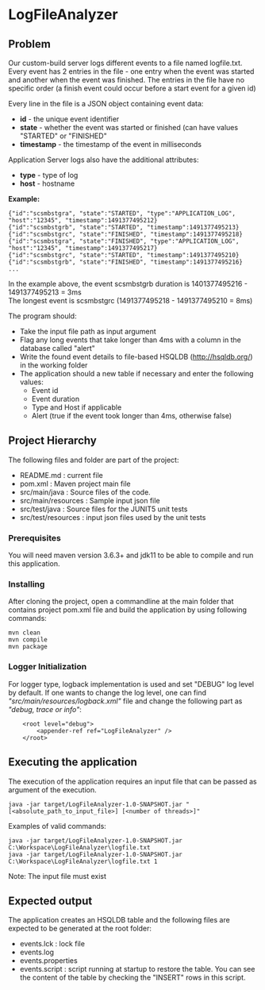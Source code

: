 # LogFileAnalyzer

## Problem

Our custom-build server logs different events to a file named logfile.txt. Every event has 2 entries in
the file - one entry when the event was started and another when the event was finished. The entries
in the file have no specific order (a finish event could occur before a start event for a given id)

Every line in the file is a JSON object containing event data:  


- **id** - the unique event identifier  
- **state** - whether the event was started or finished (can have values "STARTED" or "FINISHED"  
- **timestamp** - the timestamp of the event in milliseconds  

Application Server logs also have the additional attributes:  
- **type** - type of log
- **host** - hostname

**Example:**  

```
{"id":"scsmbstgra", "state":"STARTED", "type":"APPLICATION_LOG",  
"host":"12345", "timestamp":1491377495212}  
{"id":"scsmbstgrb", "state":"STARTED", "timestamp":1491377495213}  
{"id":"scsmbstgrc", "state":"FINISHED", "timestamp":1491377495218}  
{"id":"scsmbstgra", "state":"FINISHED", "type":"APPLICATION_LOG",  
"host":"12345", "timestamp":1491377495217}  
{"id":"scsmbstgrc", "state":"STARTED", "timestamp":1491377495210}  
{"id":"scsmbstgrb", "state":"FINISHED", "timestamp":1491377495216}  
...
```

In the example above, the event scsmbstgrb duration is 1401377495216 - 1491377495213 = 3ms  
The longest event is scsmbstgrc (1491377495218 - 1491377495210 = 8ms)  

The program should:  
- Take the input file path as input argument  
- Flag any long events that take longer than 4ms with a column in the database called "alert"  
- Write the found event details to file-based HSQLDB (http://hsqldb.org/) in the working folder  
- The application should a new table if necessary and enter the following values:  
  - Event id  
  - Event duration  
  - Type and Host if applicable  
  - Alert (true if the event took longer than 4ms, otherwise false)

## Project Hierarchy

The following files and folder are part of the project:

- README.md : current file
- pom.xml : Maven project main file
- src/main/java :  Source files of the code.
- src/main/resources :  Sample input json file
- src/test/java :  Source files for the JUNIT5 unit tests
- src/test/resources :  input json files used by the unit tests

### Prerequisites

You will need maven version 3.6.3+ and jdk11 to be able to compile and run this application.

### Installing

After cloning the project, open a commandline at the main folder that contains project pom.xml file and build the application by using following commands:


```
mvn clean
mvn compile
mvn package
```

### Logger Initialization

For logger type, logback implementation is used and set "DEBUG" log level by default. 
If one wants to change the log level, one can find _"src/main/resources/logback.xml"_ file and change the following part as _"debug, trace or info"_:

```
    <root level="debug">
        <appender-ref ref="LogFileAnalyzer" />
    </root>
```

## Executing the application

The execution of the application requires an input file that can be passed as argument of the execution.

```
java -jar target/LogFileAnalyzer-1.0-SNAPSHOT.jar "[<absolute_path_to_input_file>] [<number of threads>]"
```

Examples of valid commands:

```
java -jar target/LogFileAnalyzer-1.0-SNAPSHOT.jar C:\Workspace\LogFileAnalyzer\logfile.txt
java -jar target/LogFileAnalyzer-1.0-SNAPSHOT.jar C:\Workspace\LogFileAnalyzer\logfile.txt 1
```

Note:
	The input file must exist

## Expected output

The application creates an HSQLDB table and the following files are expected to be generated at the root folder:
- events.lck : lock file
- events.log 
- events.properties
- events.script : script running at startup to restore the table. You can see the content of the table by checking the "INSERT" rows in this script.
